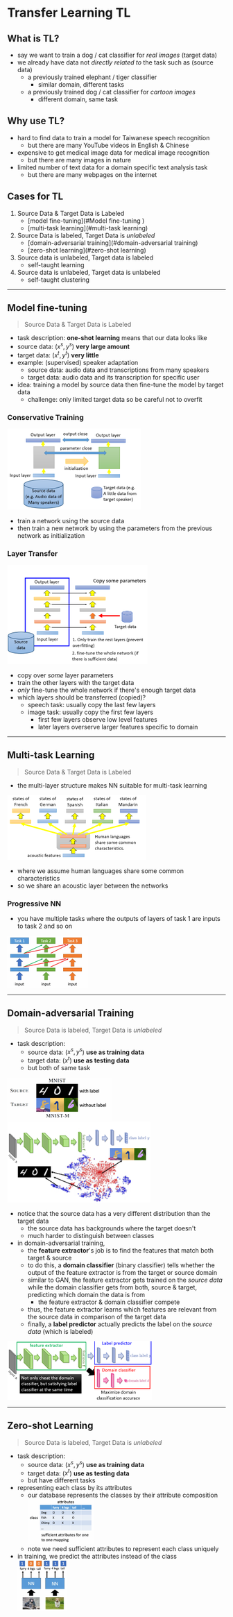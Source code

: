 # Transfer Learning TL

## What is TL?

- say we want to train a dog / cat classifier for *real images* (target data)
- we already have data not *directly related to* the task such as (source data)
  - a previously trained elephant / tiger classifier
    - similar domain, different tasks
  - a previously trained dog / cat classifier for *cartoon images*
    - different domain, same task

## Why use TL?

- hard to find data to train a model for Taiwanese speech recognition
  - but there are many YouTube videos in English & Chinese
- expensive to get medical image data for medical image recognition
  - but there are many images in nature
- limited number of text data for a domain specific text analysis task
  - but there are many webpages on the internet

## Cases for TL

1. Source Data & Target Data is Labeled
   - [model fine-tuning](#Model fine-tuning )
   - [multi-task learning](#multi-task learning)
2. Source Data is labeled, Target Data is *unlabeled*
   - [domain-adversarial training](#domain-adversarial training)
   - [zero-shot learning](#zero-shot learning)
3. Source data is unlabeled, Target data is labeled
   - self-taught learning
4. Source data is unlabeled, Target data is unlabeled
   - self-taught clustering

---

## Model fine-tuning 

> Source Data & Target Data is Labeled

-  task description: **one-shot learning** means that our data looks like
  - source data: ($x^s,y^s$) **very large amount**
  - target data: ($x^t,y^t$) **very little** 
- example: (supervised) speaker adaptation
  - source data: audio data and transcriptions from many speakers
  - target data: audio data and its transcription for specific user
- idea: training a model by source data then fine-tune the model by target data
  - challenge: only limited target data so be careful not to overfit

### Conservative Training

<img src="images/image-20231206043239802.png" alt="image-20231206043239802" style="zoom:50%;" />

- train a network using the source data
- then train a new network by using the parameters from the previous network as initialization

### Layer Transfer

<img src="images/image-20231206043449956.png" alt="image-20231206043449956" style="zoom:50%;" />

- copy over *some* layer parameters
- train the other layers with the target data
- *only* fine-tune the whole network if there's enough target data
- which layers should be transferred (copied)?
  - speech task: usually copy the last few layers
  - image task: usually copy the first few layers
    - first few layers observe low level features
    - later layers overserve larger features specific to domain  

---

## Multi-task Learning

> Source Data & Target Data is Labeled

- the multi-layer structure makes NN suitable for multi-task learning

<img src="images/image-20231206044005867.png" alt="image-20231206044005867" style="zoom:50%;" />

- where we assume human languages share some common characteristics
- so we share an acoustic layer between the networks 

### Progressive NN

- you have multiple tasks where the outputs of layers of task 1 are inputs to task 2 and so on

<img src="images/image-20231206044201253.png" alt="image-20231206044201253" style="zoom:50%;" />

---

## Domain-adversarial Training

> Source Data is labeled, Target Data is *unlabeled*

- task description:
  - source data: ($x^s,y^s$) **use as training data**
  - target data: ($x^t$) **use as testing data**
  - but both of same task

<img src="images/image-20231206044404553.png" alt="image-20231206044404553" style="zoom:50%;" />

<img src="images/image-20231206044626271.png" alt="image-20231206044626271" style="zoom:50%;" />

- notice that the source data has a very different distribution than the target data
  - the source data has backgrounds where the target doesn't
  - much harder to distinguish between classes
- in domain-adversarial training,
  - the **feature extractor**'s job is to find the features that match both target & source
  - to do this, a **domain classifier** (binary classifier) tells whether the output of the feature extractor is from the target or source domain
  - similar to GAN, the feature extractor gets trained on the *source data* while the domain classifier gets from both, source & target, predicting which domain the data is from
    - the feature extractor & domain classifier compete
  - thus, the feature extractor learns which features are relevant from the source data in comparison of the target data
  - finally, a **label predictor** actually predicts the label on the *source data* (which is labeled)

<img src="images/image-20231206045355858.png" alt="image-20231206045355858" style="zoom:50%;" />

---

## Zero-shot Learning

> Source Data is labeled, Target Data is *unlabeled*

- task description:
  - source data: ($x^s,y^s$) **use as training data**
  - target data: ($x^t$) **use as testing data**
  - but have different tasks
- representing each class by its attributes 
  - our database represents the classes by their attribute composition
    <img src="images/image-20231206050007335.png" alt="image-20231206050007335" style="zoom:50%;" />
  - note we need sufficient attributes to represent each class uniquely
- in training, we predict the attributes instead of the class
  <img src="images/image-20231206050112293.png" alt="image-20231206050112293" style="zoom:50%;" />


